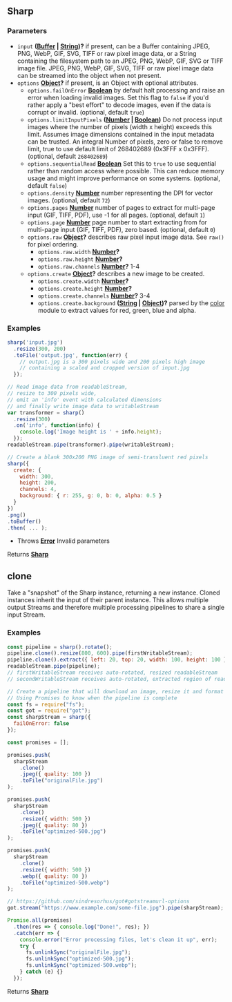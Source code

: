 <!-- Generated by documentation.js. Update this documentation by updating the source code. -->

## Sharp

### Parameters

-   `input` **([Buffer][1] \| [String][2])?** if present, can be
     a Buffer containing JPEG, PNG, WebP, GIF, SVG, TIFF or raw pixel image data, or
     a String containing the filesystem path to an JPEG, PNG, WebP, GIF, SVG or TIFF image file.
     JPEG, PNG, WebP, GIF, SVG, TIFF or raw pixel image data can be streamed into the object when not present.
-   `options` **[Object][3]?** if present, is an Object with optional attributes.
    -   `options.failOnError` **[Boolean][4]** by default halt processing and raise an error when loading invalid images.
         Set this flag to `false` if you'd rather apply a "best effort" to decode images, even if the data is corrupt or invalid. (optional, default `true`)
    -   `options.limitInputPixels` **([Number][5] \| [Boolean][4])** Do not process input images where the number of pixels
         (width x height) exceeds this limit. Assumes image dimensions contained in the input metadata can be trusted.
         An integral Number of pixels, zero or false to remove limit, true to use default limit of 268402689 (0x3FFF x 0x3FFF). (optional, default `268402689`)
    -   `options.sequentialRead` **[Boolean][4]** Set this to `true` to use sequential rather than random access where possible.
         This can reduce memory usage and might improve performance on some systems. (optional, default `false`)
    -   `options.density` **[Number][5]** number representing the DPI for vector images. (optional, default `72`)
    -   `options.pages` **[Number][5]** number of pages to extract for multi-page input (GIF, TIFF, PDF), use -1 for all pages. (optional, default `1`)
    -   `options.page` **[Number][5]** page number to start extracting from for multi-page input (GIF, TIFF, PDF), zero based. (optional, default `0`)
    -   `options.raw` **[Object][3]?** describes raw pixel input image data. See `raw()` for pixel ordering.
        -   `options.raw.width` **[Number][5]?** 
        -   `options.raw.height` **[Number][5]?** 
        -   `options.raw.channels` **[Number][5]?** 1-4
    -   `options.create` **[Object][3]?** describes a new image to be created.
        -   `options.create.width` **[Number][5]?** 
        -   `options.create.height` **[Number][5]?** 
        -   `options.create.channels` **[Number][5]?** 3-4
        -   `options.create.background` **([String][2] \| [Object][3])?** parsed by the [color][6] module to extract values for red, green, blue and alpha.

### Examples

```javascript
sharp('input.jpg')
  .resize(300, 200)
  .toFile('output.jpg', function(err) {
    // output.jpg is a 300 pixels wide and 200 pixels high image
    // containing a scaled and cropped version of input.jpg
  });
```

```javascript
// Read image data from readableStream,
// resize to 300 pixels wide,
// emit an 'info' event with calculated dimensions
// and finally write image data to writableStream
var transformer = sharp()
  .resize(300)
  .on('info', function(info) {
    console.log('Image height is ' + info.height);
  });
readableStream.pipe(transformer).pipe(writableStream);
```

```javascript
// Create a blank 300x200 PNG image of semi-transluent red pixels
sharp({
  create: {
    width: 300,
    height: 200,
    channels: 4,
    background: { r: 255, g: 0, b: 0, alpha: 0.5 }
  }
})
.png()
.toBuffer()
.then( ... );
```

-   Throws **[Error][7]** Invalid parameters

Returns **[Sharp][8]** 

## clone

Take a "snapshot" of the Sharp instance, returning a new instance.
Cloned instances inherit the input of their parent instance.
This allows multiple output Streams and therefore multiple processing pipelines to share a single input Stream.

### Examples

```javascript
const pipeline = sharp().rotate();
pipeline.clone().resize(800, 600).pipe(firstWritableStream);
pipeline.clone().extract({ left: 20, top: 20, width: 100, height: 100 }).pipe(secondWritableStream);
readableStream.pipe(pipeline);
// firstWritableStream receives auto-rotated, resized readableStream
// secondWritableStream receives auto-rotated, extracted region of readableStream
```

```javascript
// Create a pipeline that will download an image, resize it and format it to different files
// Using Promises to know when the pipeline is complete
const fs = require("fs");
const got = require("got");
const sharpStream = sharp({
  failOnError: false
});

const promises = [];

promises.push(
  sharpStream
    .clone()
    .jpeg({ quality: 100 })
    .toFile("originalFile.jpg")
);

promises.push(
  sharpStream
    .clone()
    .resize({ width: 500 })
    .jpeg({ quality: 80 })
    .toFile("optimized-500.jpg")
);

promises.push(
  sharpStream
    .clone()
    .resize({ width: 500 })
    .webp({ quality: 80 })
    .toFile("optimized-500.webp")
);

// https://github.com/sindresorhus/got#gotstreamurl-options
got.stream("https://www.example.com/some-file.jpg").pipe(sharpStream);

Promise.all(promises)
  .then(res => { console.log("Done!", res); })
  .catch(err => {
    console.error("Error processing files, let's clean it up", err);
    try {
      fs.unlinkSync("originalFile.jpg");
      fs.unlinkSync("optimized-500.jpg");
      fs.unlinkSync("optimized-500.webp");
    } catch (e) {}
  });
```

Returns **[Sharp][8]** 

[1]: https://nodejs.org/api/buffer.html

[2]: https://developer.mozilla.org/docs/Web/JavaScript/Reference/Global_Objects/String

[3]: https://developer.mozilla.org/docs/Web/JavaScript/Reference/Global_Objects/Object

[4]: https://developer.mozilla.org/docs/Web/JavaScript/Reference/Global_Objects/Boolean

[5]: https://developer.mozilla.org/docs/Web/JavaScript/Reference/Global_Objects/Number

[6]: https://www.npmjs.org/package/color

[7]: https://developer.mozilla.org/docs/Web/JavaScript/Reference/Global_Objects/Error

[8]: #sharp
